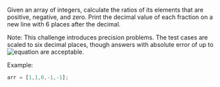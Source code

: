 Given an array of integers, calculate the ratios of its elements that are positive, negative, and zero. Print the decimal value of each fraction on a new line with 6 places after the decimal.

Note: This challenge introduces precision problems. The test cases are scaled to six decimal places, though answers with absolute error of up to ![equation](http://www.sciweavers.org/tex2img.php?eq=10^{-4}&bc=White&fc=Black&im=jpg&fs=12&ff=arev&edit=) are acceptable.

Example:

```typescript
arr = [1,1,0,-1,-1];
```
